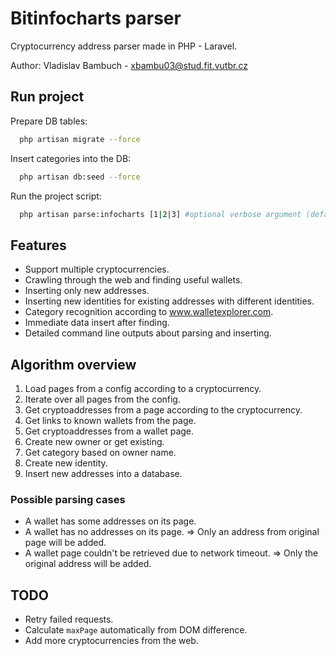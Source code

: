 # Bitinfocharts parser

Cryptocurrency address parser made in PHP - Laravel.

Author: Vladislav Bambuch - xbambu03@stud.fit.vutbr.cz

## Run project
Prepare DB tables:
```bash
  php artisan migrate --force 
```
Insert categories into the DB:
```bash
  php artisan db:seed --force
```
Run the project script:
```bash
  php artisan parse:infocharts [1|2|3] #optional verbose argument (default=1)
```

## Features
* Support multiple cryptocurrencies.
* Crawling through the web and finding useful wallets.
* Inserting only new addresses.
* Inserting new identities for existing addresses with different identities.
* Category recognition according to www.walletexplorer.com.
* Immediate data insert after finding.
* Detailed command line outputs about parsing and inserting.

## Algorithm overview
1. Load pages from a config according to a cryptocurrency.
1. Iterate over all pages from the config.
1. Get cryptoaddresses from a page according to the cryptocurrency.
1. Get links to known wallets from the page.
1. Get cryptoaddresses from a wallet page.
1. Create new owner or get existing.
1. Get category based on owner name.
1. Create new identity.
1. Insert new addresses into a database.

### Possible parsing cases 
* A wallet has some addresses on its page.
* A wallet has no addresses on its page. => Only an address from original page will be added.
* A wallet page couldn't be retrieved due to network timeout. => Only the original address will be added.

## TODO
* Retry failed requests.
* Calculate `maxPage` automatically from DOM difference.
* Add more cryptocurrencies from the web.
                 